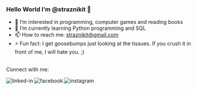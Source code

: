 ### Hello World I’m @straznikit 👋
- 👀 I’m interested in programming, computer games and reading books
- 🌱 I’m currently learning Python programming and SQL
- 📫 How to reach me: straznikit@gmail.com
- ⚡ Fun fact: I get goosebumps just looking at the tissues. If you crush it in front of me, I will hate you. ;)
  
<br>Connect with me:<br>

[<img align="left" alt="linked-in" src="https://img.shields.io/badge/linkedin-%230077B5.svg?&style=for-the-badge&logo=linkedin&logoColor=white" />](https://www.linkedin.com/in/wiktoria-stra%C5%BCnikiewicz-4b9554207/)[<img align="left" alt="facebook" src="https://img.shields.io/badge/facebook-%231877F2.svg?&style=for-the-badge&logo=facebook&logoColor=white" />](https://www.facebook.com/wiqus/?locale=pl_PL)[<img align="left" alt="instagram" src="https://img.shields.io/badge/Instagram-E4405F?style=for-the-badge&logo=instagram&logoColor=white" />](https://www.instagram.com/wiktoriadw/)<br>
<!---
straznikit/straznikit is a ✨ special ✨ repository because its `README.md` (this file) appears on your GitHub profile.
You can click the Preview link to take a look at your changes.
--->
